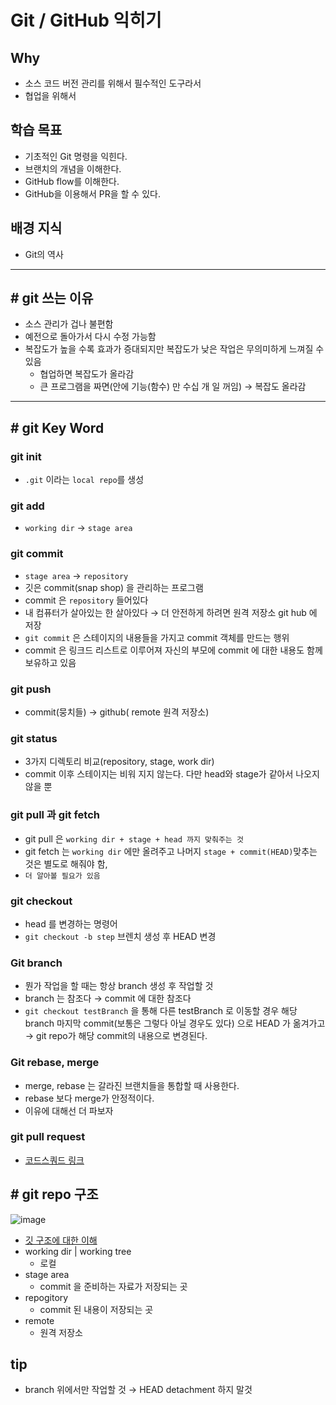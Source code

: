 # Git / GitHub 익히기

## **Why**

- 소스 코드 버전 관리를 위해서 필수적인 도구라서
- 협업을 위해서

## **학습 목표**

- 기초적인 Git 명령을 익힌다.
- 브랜치의 개념을 이해한다.
- GitHub flow를 이해한다.
- GitHub을 이용해서 PR을 할 수 있다.

## **배경 지식**

- Git의 역사

---

## # git 쓰는 이유

- 소스 관리가 겁나 불편함
- 예전으로 돌아가서 다시 수정 가능함
- 복잡도가 높을 수록 효과가 증대되지만 복잡도가 낮은 작업은 무의미하게 느껴질 수 있음
    - 협업하면 복잡도가 올라감
    - 큰 프로그램을 짜면(안에 기능(함수) 만 수십 개 일 꺼임) → 복잡도 올라감

---

## # git Key Word

### git init

- `.git` 이라는 `local repo`를 생성

### git add

- `working dir` → `stage area`

### git commit

- `stage area` →  `repository`
- 깃은 commit(snap shop) 을 관리하는 프로그램
- commit 은 `repository` 들어있다
- 내 컴퓨터가 살아있는 한 살아있다 → 더 안전하게 하려면 원격 저장소 git hub 에 저장
- `git commit` 은 스테이지의 내용들을 가지고 commit 객체를 만드는 행위
- commit 은 링크드 리스트로 이루어져 자신의 부모에 commit 에 대한 내용도 함께 보유하고 있음

### git push

- commit(뭉치들) → github( remote 원격 저장소)

### git status

- 3가지 디렉토리 비교(repository, stage, work dir)
- commit 이후 스테이지는 비워 지지 않는다. 다만 head와 stage가 같아서 나오지 않을 뿐

### git pull 과 git fetch

- git pull 은 `working dir + stage + head 까지 맞춰주는 것`
- git fetch 는 `working dir` 에만 올려주고 나머지 `stage + commit(HEAD)`맞추는 것은 별도로 해줘야 함,
- `더 알아볼 필요가 있음`

### git checkout

- head 를 변경하는 명령어
- `git checkout -b step` 브렌치 생성 후 HEAD 변경

### Git branch

- 뭔가 작업을 할 때는 항상 branch 생성 후 작업할 것
- branch 는 참조다 → commit 에 대한 참조다
- `git checkout testBranch` 을 통해 다른 testBranch 로 이동할 경우 해당 branch 마지막 commit(보통은 그렇다 아닐 경우도 있다) 으로 HEAD 가 옮겨가고 → git repo가 해당 commit의 내용으로 변경된다.

### Git rebase, merge

- merge, rebase 는 갈라진 브랜치들을 통합할 때 사용한다.
- rebase 보다 merge가 안정적이다.
- 이유에 대해선 더 파보자

### git pull request

- [코드스쿼드 링크](https://github.com/code-squad/codesquad-docs/blob/master/codereview/README.md)

## # git repo 구조
![image](https://user-images.githubusercontent.com/35516239/55554485-d8887380-571d-11e9-85ef-ea0d0f4b4b2e.png)

- [깃 구조에 대한 이해](https://nanite.tistory.com/39)
- working dir | working tree
    - 로컬
- stage area
    - commit 을 준비하는 자료가 저장되는 곳
- repogitory
    - commit 된 내용이 저장되는 곳
- remote
    - 원격 저장소

## tip

- branch 위에서만 작업할 것 → HEAD detachment 하지 말것
